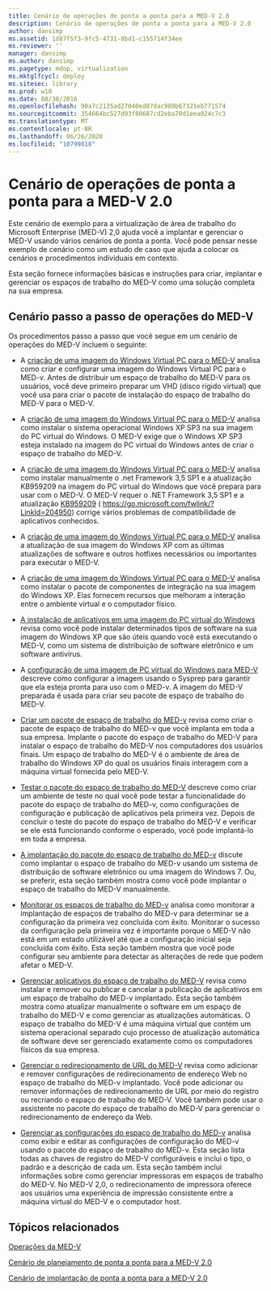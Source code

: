 ```yaml
---
title: Cenário de operações de ponta a ponta para a MED-V 2.0
description: Cenário de operações de ponta a ponta para a MED-V 2.0
author: dansimp
ms.assetid: 1d87f5f3-9fc5-4731-8bd1-c155714f34ee
ms.reviewer: ''
manager: dansimp
ms.author: dansimp
ms.pagetype: mdop, virtualization
ms.mktglfcycl: deploy
ms.sitesec: library
ms.prod: w10
ms.date: 08/30/2016
ms.openlocfilehash: 90a7c2135ad27040ed87dac980b67321eb771574
ms.sourcegitcommit: 354664bc527d93f80687cd2eba70d1eea024c7c3
ms.translationtype: MT
ms.contentlocale: pt-BR
ms.lasthandoff: 06/26/2020
ms.locfileid: "10799818"
---
```

# Cenário de operações de ponta a ponta para a MED-V 2.0


Este cenário de exemplo para a virtualização de área de trabalho do Microsoft Enterprise (MED-V) 2,0 ajuda você a implantar e gerenciar o MED-V usando vários cenários de ponta a ponta. Você pode pensar nesse exemplo de cenário como um estudo de caso que ajuda a colocar os cenários e procedimentos individuais em contexto.

Esta seção fornece informações básicas e instruções para criar, implantar e gerenciar os espaços de trabalho do MED-V como uma solução completa na sua empresa.

## Cenário passo a passo de operações do MED-V


Os procedimentos passo a passo que você segue em um cenário de operações do MED-V incluem o seguinte:

-   A [criação de uma imagem do Windows Virtual PC para o MED-V](creating-a-windows-virtual-pc-image-for-med-v.md#bkmk-creatingavirtualmachinebyusingmicrosoftvirtualpc) analisa como criar e configurar uma imagem do Windows Virtual PC para o MED-v. Antes de distribuir um espaço de trabalho do MED-V para os usuários, você deve primeiro preparar um VHD (disco rígido virtual) que você usa para criar o pacote de instalação do espaço de trabalho do MED-V para o MED-V.

-   A [criação de uma imagem do Windows Virtual PC para o MED-V](creating-a-windows-virtual-pc-image-for-med-v.md#bkmk-installingwindowsxpontovpc) analisa como instalar o sistema operacional Windows XP SP3 na sua imagem do PC virtual do Windows. O MED-V exige que o Windows XP SP3 esteja instalado na imagem do PC virtual do Windows antes de criar o espaço de trabalho do MED-V.

-   A [criação de uma imagem do Windows Virtual PC para o MED-V](creating-a-windows-virtual-pc-image-for-med-v.md#bkmk-installingnet) analisa como instalar manualmente o .net Framework 3,5 SP1 e a atualização KB959209 na imagem do PC virtual do Windows que você prepara para usar com o MED-V. O MED-V requer o .NET Framework 3,5 SP1 e a atualização [KB959209](https://go.microsoft.com/fwlink/?LinkId=204950) ( https://go.microsoft.com/fwlink/?LinkId=204950) corrige vários problemas de compatibilidade de aplicativos conhecidos.

-   A [criação de uma imagem do Windows Virtual PC para o MED-V](creating-a-windows-virtual-pc-image-for-med-v.md#bkmk-applypatchestovpc) analisa a atualização de sua imagem do Windows XP com as últimas atualizações de software e outros hotfixes necessários ou importantes para executar o MED-V.

-   A [criação de uma imagem do Windows Virtual PC para o MED-V](creating-a-windows-virtual-pc-image-for-med-v.md#bkmk-installintegration) analisa como instalar o pacote de componentes de integração na sua imagem do Windows XP. Elas fornecem recursos que melhoram a interação entre o ambiente virtual e o computador físico.

-   [A instalação de aplicativos em uma imagem do PC virtual do Windows](installing-applications-on-a-windows-virtual-pc-image.md) revisa como você pode instalar determinados tipos de software na sua imagem do Windows XP que são úteis quando você está executando o MED-V, como um sistema de distribuição de software eletrônico e um software antivírus.

-   A [configuração de uma imagem de PC virtual do Windows para MED-V](configuring-a-windows-virtual-pc-image-for-med-v.md) descreve como configurar a imagem usando o Sysprep para garantir que ela esteja pronta para uso com o MED-v. A imagem do MED-V preparada é usada para criar seu pacote de espaço de trabalho do MED-V.

-   [Criar um pacote de espaço de trabalho do MED-v](create-a-med-v-workspace-package.md) revisa como criar o pacote de espaço de trabalho do MED-v que você implanta em toda a sua empresa. Implante o pacote do espaço de trabalho do MED-V para instalar o espaço de trabalho do MED-V nos computadores dos usuários finais. Um espaço de trabalho do MED-V é o ambiente de área de trabalho do Windows XP do qual os usuários finais interagem com a máquina virtual fornecida pelo MED-V.

-   [Testar o pacote do espaço de trabalho do MED-V](testing-the-med-v-workspace-package.md) descreve como criar um ambiente de teste no qual você pode testar a funcionalidade do pacote do espaço de trabalho do MED-v, como configurações de configuração e publicação de aplicativos pela primeira vez. Depois de concluir o teste do pacote do espaço de trabalho do MED-V e verificar se ele está funcionando conforme o esperado, você pode implantá-lo em toda a empresa.

-   [A implantação do pacote do espaço de trabalho do MED-v](deploying-the-med-v-workspace-package.md) discute como implantar o espaço de trabalho do MED-v usando um sistema de distribuição de software eletrônico ou uma imagem do Windows 7. Ou, se preferir, esta seção também mostra como você pode implantar o espaço de trabalho do MED-V manualmente.

-   [Monitorar os espaços de trabalho do MED-v](monitor-med-v-workspaces.md) analisa como monitorar a implantação de espaços de trabalho do MED-v para determinar se a configuração da primeira vez concluída com êxito. Monitorar o sucesso da configuração pela primeira vez é importante porque o MED-V não está em um estado utilizável até que a configuração inicial seja concluída com êxito. Esta seção também mostra que você pode configurar seu ambiente para detectar as alterações de rede que podem afetar o MED-V.

-   [Gerenciar aplicativos do espaço de trabalho do MED-V](manage-med-v-workspace-applications.md) revisa como instalar e remover ou publicar e cancelar a publicação de aplicativos em um espaço de trabalho do MED-v implantado. Esta seção também mostra como atualizar manualmente o software em um espaço de trabalho do MED-V e como gerenciar as atualizações automáticas. O espaço de trabalho do MED-V é uma máquina virtual que contém um sistema operacional separado cujo processo de atualização automática de software deve ser gerenciado exatamente como os computadores físicos da sua empresa.

-   [Gerenciar o redirecionamento de URL do MED-V](manage-med-v-url-redirection.md) revisa como adicionar e remover configurações de redirecionamento de endereço Web no espaço de trabalho do MED-v implantado. Você pode adicionar ou remover informações de redirecionamento de URL por meio do registro ou recriando o espaço de trabalho do MED-V. Você também pode usar o assistente no pacote do espaço de trabalho do MED-V para gerenciar o redirecionamento de endereço da Web.

-   [Gerenciar as configurações do espaço de trabalho do MED-v](manage-med-v-workspace-settings.md) analisa como exibir e editar as configurações de configuração do MED-v usando o pacote do espaço de trabalho do MED-v. Esta seção lista todas as chaves de registro do MED-V configuráveis e inclui o tipo, o padrão e a descrição de cada um. Esta seção também inclui informações sobre como gerenciar impressoras em espaços de trabalho do MED-V. No MED-V 2,0, o redirecionamento de impressora oferece aos usuários uma experiência de impressão consistente entre a máquina virtual do MED-V e o computador host.

## Tópicos relacionados


[Operações da MED-V](operations-for-med-v.md)

[Cenário de planejamento de ponta a ponta para a MED-V 2.0](end-to-end-planning-scenario-for-med-v-20.md)

[Cenário de implantação de ponta a ponta para a MED-V 2.0](end-to-end-deployment-scenario-for-med-v-20.md)

 

 





